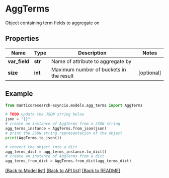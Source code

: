# AggTerms

Object containing term fields to aggregate on

## Properties

Name | Type | Description | Notes
------------ | ------------- | ------------- | -------------
**var_field** | **str** | Name of attribute to aggregate by | 
**size** | **int** | Maximum number of buckets in the result | [optional] 

## Example

```python
from manticoresearch-asyncio.models.agg_terms import AggTerms

# TODO update the JSON string below
json = "{}"
# create an instance of AggTerms from a JSON string
agg_terms_instance = AggTerms.from_json(json)
# print the JSON string representation of the object
print(AggTerms.to_json())

# convert the object into a dict
agg_terms_dict = agg_terms_instance.to_dict()
# create an instance of AggTerms from a dict
agg_terms_from_dict = AggTerms.from_dict(agg_terms_dict)
```
[[Back to Model list]](../README.md#documentation-for-models) [[Back to API list]](../README.md#documentation-for-api-endpoints) [[Back to README]](../README.md)


